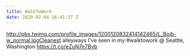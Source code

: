 ```yaml
---
title: WalkToWork
date: 2020-02-04 16:41:37 Z
---
```


 http://pbs.twimg.com/profile_images/1200120832414142465/L_Bojb-w_normal.jpgCleanest alleyways I've seen in my #walktowork @ Seattle, Washington https://t.co/eZuN7n7Bvb